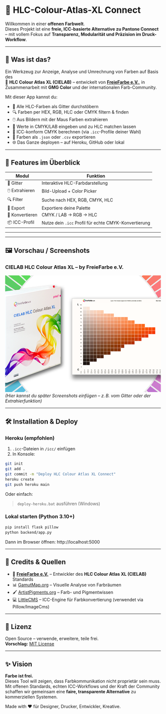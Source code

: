 # 🎨 HLC-Colour-Atlas-XL Connect

Willkommen in einer **offenen Farbwelt**.  
Dieses Projekt ist eine **freie, ICC-basierte Alternative zu Pantone Connect** – mit vollem Fokus auf **Transparenz, Modularität und Präzision im Druck-Workflow**.

---

## 🚀 Was ist das?

Ein Werkzeug zur Anzeige, Analyse und Umrechnung von Farben auf Basis des  
🌈 **HLC Colour Atlas XL (CIELAB)** – entwickelt von [**FreieFarbe e.V.**](https://freiefarbe.de), in Zusammenarbeit mit **GMG Color** und der internationalen Farb-Community.

Mit dieser App kannst du:
- 🎨 Alle HLC-Farben als Gitter durchstöbern
- 🔍 Farben per HEX, RGB, HLC oder CMYK filtern & finden
- 🖱️ Aus Bildern mit der Maus Farben extrahieren
- 🔁 Werte in CMYK/LAB eingeben und zu HLC matchen lassen
- 🧠 ICC-konform CMYK berechnen (via `.icc`-Profile deiner Wahl)
- 💾 Farben als `.json` oder `.csv` exportieren
- 🌐 Das Ganze deployen – auf Heroku, GitHub oder lokal

---

## 🧰 Features im Überblick

| Modul         | Funktion |
|---------------|----------|
| 🎨 Gitter      | Interaktive HLC-Farbdarstellung |
| 🖱️ Extrahieren | Bild-Upload + Color Picker |
| 🔍 Filter      | Suche nach HEX, RGB, CMYK, HLC |
| 💾 Export      | Exportiere deine Palette |
| 🔁 Konvertieren| CMYK / LAB → RGB → HLC |
| 📦 ICC-Profil  | Nutze dein `.icc` Profil für echte CMYK-Konvertierung |

---

---

## 🖼️ Vorschau / Screenshots

### CIELAB HLC Colour Atlas XL – by FreieFarbe e.V.

![HLC Atlas Cover](frontend/farb-atlas-cover.png)
*(Hier kannst du später Screenshots einfügen – z. B. vom Gitter oder der Extrahierfunktion)*

---

## 🛠️ Installation & Deploy

### Heroku (empfohlen)
1. `.icc`-Dateien in `/icc/` einfügen
2. In Konsole:
```bash
git init
git add .
git commit -m "Deploy HLC Colour Atlas XL Connect"
heroku create
git push heroku main
```

Oder einfach:
> `deploy-heroku.bat` ausführen (Windows)

### Lokal starten (Python 3.10+)
```bash
pip install flask pillow
python backend/app.py
```
Dann im Browser öffnen: http://localhost:5000

---

## 🙌 Credits & Quellen

- 🎨 **[FreieFarbe e.V.](https://freiefarbe.de)** – Entwickler des **HLC Colour Atlas XL (CIELAB)** Standards
- 📊 [GamutMap.org](https://gamutmap.org) – Visuelle Analyse von Farbräumen
- 🖌️ [ArtistPigments.org](https://artistpigments.org) – Farb- und Pigmentwissen
- 💻 [LittleCMS](https://littlecms.com) – ICC-Engine für Farbkonvertierung (verwendet via Pillow/ImageCms)

---

## 📄 Lizenz

Open Source – verwende, erweitere, teile frei.  
**Vorschlag:** [MIT License](https://opensource.org/licenses/MIT)

---

## ✨ Vision

**Farbe ist frei.**  
Dieses Tool will zeigen, dass Farbkommunikation nicht proprietär sein muss.  
Mit offenen Standards, echten ICC-Workflows und der Kraft der Community schaffen wir gemeinsam eine **faire, transparente Alternative** zu kommerziellen Systemen.

Made with ❤️ für Designer, Drucker, Entwickler, Kreative.
